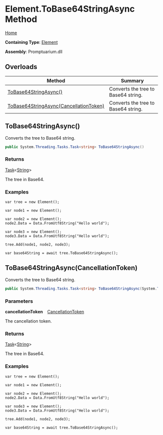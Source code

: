 # Element\.ToBase64StringAsync Method

[Home](../../../README.md)

**Containing Type**: [Element](../README.md)

**Assembly**: Promptuarium\.dll

## Overloads

| Method | Summary |
| ------ | ------- |
| [ToBase64StringAsync()](#579211045) | Converts the tree to Base64 string\. |
| [ToBase64StringAsync(CancellationToken)](#154336211) | Converts the tree to Base64 string\. |

<a id="579211045"></a>

## ToBase64StringAsync\(\) 

  
Converts the tree to Base64 string\.

```csharp
public System.Threading.Tasks.Task<string> ToBase64StringAsync()
```

### Returns

[Task](https://docs.microsoft.com/en-us/dotnet/api/system.threading.tasks.task-1)\<[String](https://docs.microsoft.com/en-us/dotnet/api/system.string)\>

The tree in Base64\.

### Examples

```
var tree = new Element();

var node1 = new Element();
    
var node2 = new Element();
node2.Data = Data.FromUtf8String("Hello world");

var node3 = new Element();
node3.Data = Data.FromUtf8String("Hello world");

tree.Add(node1, node2, node3);

var base64String = await tree.ToBase64StringAsync();
```

<a id="154336211"></a>

## ToBase64StringAsync\(CancellationToken\) 

  
Converts the tree to Base64 string\.

```csharp
public System.Threading.Tasks.Task<string> ToBase64StringAsync(System.Threading.CancellationToken cancellationToken)
```

### Parameters

**cancellationToken** &ensp; [CancellationToken](https://docs.microsoft.com/en-us/dotnet/api/system.threading.cancellationtoken)

The cancellation token\.

### Returns

[Task](https://docs.microsoft.com/en-us/dotnet/api/system.threading.tasks.task-1)\<[String](https://docs.microsoft.com/en-us/dotnet/api/system.string)\>

The tree in Base64\.

### Examples

```
var tree = new Element();

var node1 = new Element();

var node2 = new Element();
node2.Data = Data.FromUtf8String("Hello world");

var node3 = new Element();
node3.Data = Data.FromUtf8String("Hello world");

tree.Add(node1, node2, node3);

var base64String = await tree.ToBase64StringAsync();
```

